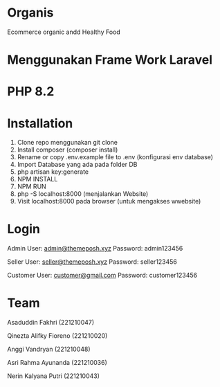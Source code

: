 # Organis
Ecommerce organic andd Healthy Food
# Menggunakan Frame Work Laravel
# PHP 8.2
# Installation
1. Clone repo menggunakan git clone
2. Install composer (composer install)
3. Rename or copy .env.example file to .env (konfigurasi env database)
4. Import Database yang ada pada folder DB
5. php artisan key:generate
6. NPM INSTALL
7. NPM RUN
8. php -S localhost:8000 (menjalankan Website)
9. Visit localhost:8000 pada browser (untuk mengakses wwebsite)

# Login
Admin User: admin@themeposh.xyz Password: admin123456

Seller User: seller@themeposh.xyz Password: seller123456

Customer User: customer@gmail.com Password: customer123456

# Team
Asaduddin Fakhri (221210047)

Qinezta Alifky Fioreno (221210020)

Anggi Vandryan (221210048)

Asri Rahma Ayunanda (221210036)

Nerin Kalyana Putri (221210043)
